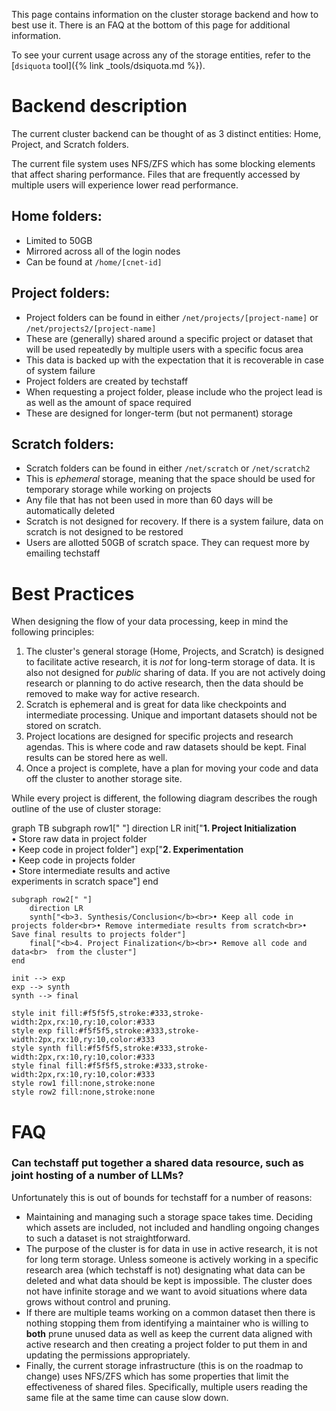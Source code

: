 This page contains information on the cluster storage backend and how to best use it. There is an FAQ at the bottom of this page for additional information.

To see your current usage across any of the storage entities, refer to the [`dsiquota` tool]({% link _tools/dsiquota.md %}).

# Backend description

The current cluster backend can be thought of as 3 distinct entities: Home, Project, and Scratch folders.

The current file system uses NFS/ZFS which has some blocking elements that affect sharing performance. Files that are frequently accessed by multiple users will experience lower read performance.


## Home folders:
  - Limited to 50GB
  - Mirrored across all of the login nodes
  - Can be found at `/home/[cnet-id]`
  
## Project folders:
  - Project folders can be found in either `/net/projects/[project-name]` or `/net/projects2/[project-name]`
  - These are (generally) shared around a specific project or dataset that will be used repeatedly by multiple users with a specific focus area
  - This data is backed up with the expectation that it is recoverable in case of system failure
  - Project folders are created by techstaff
  - When requesting a project folder, please include who the project lead is as well as the amount of space required
  - These are designed for longer-term (but not permanent) storage

## Scratch folders:
  - Scratch folders can be found in either `/net/scratch` or `/net/scratch2`
  - This is _ephemeral_ storage, meaning that the space should be used for temporary storage while working on projects
  - Any file that has not been used in more than 60 days will be automatically deleted
  - Scratch is not designed for recovery. If there is a system failure, data on scratch is not designed to be restored
  - Users are allotted 50GB of scratch space. They can request more by emailing techstaff

# Best Practices

When designing the flow of your data processing, keep in mind the following principles:

1. The cluster's general storage (Home, Projects, and Scratch) is designed to facilitate active research, it is _not_ for long-term storage of data. It is also not designed for _public_ sharing of data. If you are not actively doing research or planning to do active research, then the data should be removed to make way for active research.
2. Scratch is ephemeral and is great for data like checkpoints and intermediate processing. Unique and important datasets should not be stored on scratch.
3. Project locations are designed for specific projects and research agendas. This is where code and raw datasets should be kept. Final results can be stored here as well.
4. Once a project is complete, have a plan for moving your code and data off the cluster to another storage site.

While every project is different, the following diagram describes the rough outline of the use of cluster storage:

<div class="mermaid">
graph TB
    subgraph row1[" "]
        direction LR
        init["<b>1. Project Initialization</b><br>• Store raw data in project folder<br>• Keep code in project folder"]
        exp["<b>2. Experimentation</b><br>• Keep code in projects folder<br>• Store intermediate results and active<br>  experiments in scratch space"]
    end
    
    subgraph row2[" "]
        direction LR
        synth["<b>3. Synthesis/Conclusion</b><br>• Keep all code in projects folder<br>• Remove intermediate results from scratch<br>• Save final results to projects folder"]
        final["<b>4. Project Finalization</b><br>• Remove all code and data<br>  from the cluster"]
    end
    
    init --> exp
    exp --> synth
    synth --> final
    
    style init fill:#f5f5f5,stroke:#333,stroke-width:2px,rx:10,ry:10,color:#333
    style exp fill:#f5f5f5,stroke:#333,stroke-width:2px,rx:10,ry:10,color:#333
    style synth fill:#f5f5f5,stroke:#333,stroke-width:2px,rx:10,ry:10,color:#333
    style final fill:#f5f5f5,stroke:#333,stroke-width:2px,rx:10,ry:10,color:#333
    style row1 fill:none,stroke:none
    style row2 fill:none,stroke:none
</div>

# FAQ

### Can techstaff put together a shared data resource, such as joint hosting of a number of LLMs? 

<div class="faq-answer">
Unfortunately this is out of bounds for techstaff for a number of reasons:
<ul>
<li>Maintaining and managing such a storage space takes time. Deciding which assets are included, not included and handling ongoing changes to such a dataset is not straightforward.</li>
<li>The purpose of the cluster is for data in use in active research, it is not for long term storage. Unless someone is actively working in a specific research area (which techstaff is not) designating what data can be deleted and what data should be kept is impossible. The cluster does not have infinite storage and we want to avoid situations where data grows without control and pruning.</li>
<li>If there are multiple teams working on a common dataset then there is nothing stopping them from identifying a maintainer who is willing to <strong>both</strong> prune unused data as well as keep the current data aligned with active research and then creating a project folder to put them in and updating the permissions appropriately.</li>
<li>Finally, the current storage infrastructure (this is on the roadmap to change) uses NFS/ZFS which has some properties that limit the effectiveness of shared files. Specifically, multiple users reading the same file at the same time can cause slow down.</li>
</ul>
</div>

